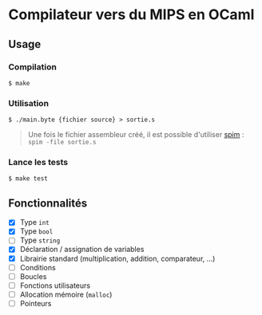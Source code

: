 # Compilateur vers du MIPS en OCaml

## Usage

### Compilation

```
$ make
```

### Utilisation

```
$ ./main.byte {fichier source} > sortie.s
```

> Une fois le fichier assembleur créé, il est possible d'utiliser
> [spim](https://sourceforge.net/projects/spimsimulator/) : `spim -file sortie.s`

### Lance les tests

```
$ make test
```

## Fonctionnalités

-   [x] Type `int`
-   [x] Type `bool`
-   [ ] Type `string`
-   [x] Déclaration / assignation de variables
-   [x] Librairie standard (multiplication, addition, comparateur, ...)
-   [ ] Conditions
-   [ ] Boucles
-   [ ] Fonctions utilisateurs
-   [ ] Allocation mémoire (`malloc`)
-   [ ] Pointeurs
